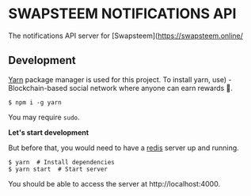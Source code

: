 # SWAPSTEEM NOTIFICATIONS API

The notifications API server for [Swapsteem](https://swapsteem.online/

## Development

[Yarn](https://yarnpkg.com/) package manager is used for this project. To install yarn, use) - Blockchain-based social network where anyone can earn rewards :rocket:.


```shell
$ npm i -g yarn
```

You may require `sudo`.

**Let's start development**

But before that, you would need to have a [redis](https://redis.io/) server up and running.

```shell
$ yarn  # Install dependencies
$ yarn start  # Start server
```

You should be able to access the server at http://localhost:4000.
